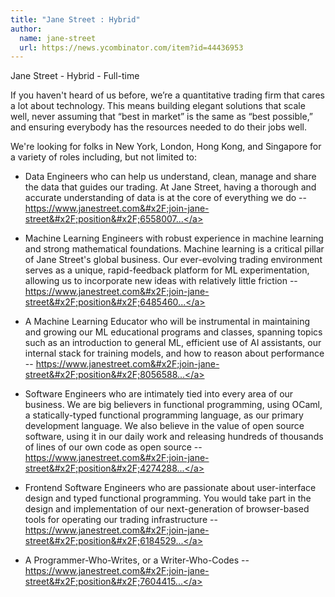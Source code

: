 ```yaml
---
title: "Jane Street : Hybrid"
author:
  name: jane-street
  url: https://news.ycombinator.com/item?id=44436953
---
```

Jane Street - Hybrid - Full-time

If you haven&#x27;t heard of us before, we’re a quantitative trading firm that cares a lot about technology. This means building elegant solutions that scale well, never assuming that “best in market” is the same as “best possible,” and ensuring everybody has the resources needed to do their jobs well.

We&#x27;re looking for folks in New York, London, Hong Kong, and Singapore for a variety of roles including, but not limited to:

- Data Engineers who can help us understand, clean, manage and share the data that guides our trading. At Jane Street, having a thorough and accurate understanding of data is at the core of everything we do -- <a href="https:&#x2F;&#x2F;www.janestreet.com&#x2F;join-jane-street&#x2F;position&#x2F;6558007002&#x2F;" rel="nofollow">https:&#x2F;&#x2F;www.janestreet.com&#x2F;join-jane-street&#x2F;position&#x2F;6558007...</a>

- Machine Learning Engineers with robust experience in machine learning and strong mathematical foundations. Machine learning is a critical pillar of Jane Street&#x27;s global business. Our ever-evolving trading environment serves as a unique, rapid-feedback platform for ML experimentation, allowing us to incorporate new ideas with relatively little friction -- <a href="https:&#x2F;&#x2F;www.janestreet.com&#x2F;join-jane-street&#x2F;position&#x2F;6485460002&#x2F;" rel="nofollow">https:&#x2F;&#x2F;www.janestreet.com&#x2F;join-jane-street&#x2F;position&#x2F;6485460...</a>

- A Machine Learning Educator who will be instrumental in maintaining and growing our ML educational programs and classes, spanning topics such as an introduction to general ML, efficient use of AI assistants, our internal stack for training models, and how to reason about performance -- <a href="https:&#x2F;&#x2F;www.janestreet.com&#x2F;join-jane-street&#x2F;position&#x2F;8056588002&#x2F;" rel="nofollow">https:&#x2F;&#x2F;www.janestreet.com&#x2F;join-jane-street&#x2F;position&#x2F;8056588...</a>

- Software Engineers who are intimately tied into every area of our business. We are big believers in functional programming, using OCaml, a statically-typed functional programming language, as our primary development language. We also believe in the value of open source software, using it in our daily work and releasing hundreds of thousands of lines of our own code as open source -- <a href="https:&#x2F;&#x2F;www.janestreet.com&#x2F;join-jane-street&#x2F;position&#x2F;4274288002&#x2F;" rel="nofollow">https:&#x2F;&#x2F;www.janestreet.com&#x2F;join-jane-street&#x2F;position&#x2F;4274288...</a>

- Frontend Software Engineers who are passionate about user-interface design and typed functional programming. You would take part in the design and implementation of our next-generation of browser-based tools for operating our trading infrastructure -- <a href="https:&#x2F;&#x2F;www.janestreet.com&#x2F;join-jane-street&#x2F;position&#x2F;6184529002&#x2F;" rel="nofollow">https:&#x2F;&#x2F;www.janestreet.com&#x2F;join-jane-street&#x2F;position&#x2F;6184529...</a>

- A Programmer-Who-Writes, or a Writer-Who-Codes -- <a href="https:&#x2F;&#x2F;www.janestreet.com&#x2F;join-jane-street&#x2F;position&#x2F;7604415002&#x2F;" rel="nofollow">https:&#x2F;&#x2F;www.janestreet.com&#x2F;join-jane-street&#x2F;position&#x2F;7604415...</a>
<JobApplication />
